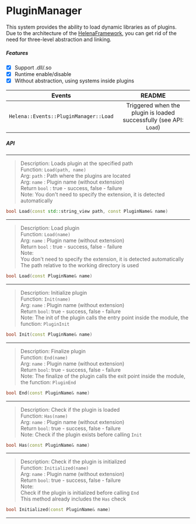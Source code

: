 # PluginManager
This system provides the ability to load dynamic libraries as of plugins.  
Due to the architecture of the [HelenaFramework](https://github.com/NIKEA-SOFT/HelenaFramework), you can get rid of the need for three-level abstraction and linking.  

##### Features
- [x] Support .dll/.so
- [x] Runtime enable/disable
- [x] Without abstraction, using systems inside plugins  

| Events | README |
| :------: | :------: |
| `Helena::Events::PluginManager::Load` | Triggered when the plugin is loaded successfully (see API: `Load`) |  

##### API
---
> Description: Loads plugin at the specified path  
> Function: `Load(path, name)`  
> Arg: `path` : Path where the plugins are located  
> Arg: `name` : Plugin name (without extension)  
> Return `bool` : true - success, false - failure  
> Note: You don't need to specify the extension, it is detected automatically  
```C++
bool Load(const std::string_view path, const PluginName& name)
```
---
> Description: Load plugin  
> Function: `Load(name)`  
> Arg: `name` : Plugin name (without extension)  
> Return `bool` : true - success, false - failure  
> Note:  
> You don't need to specify the extension, it is detected automatically  
> The path relative to the working directory is used  
```C++
bool Load(const PluginName& name)
```
---
> Description: Initialize plugin  
> Function: `Init(name)`  
> Arg: `name` : Plugin name (without extension)  
> Return `bool`: true - success, false - failure  
> Note: The init of the plugin calls the entry point inside the module, the function: `PluginInit`  
```C++
bool Init(const PluginName& name)
```
---
> Description: Finalize plugin  
> Function: `End(name)`  
> Arg: `name` : Plugin name (without extension)  
> Return `bool`: true - success, false - failure  
> Note: The finalize of the plugin calls the exit point inside the module, the function: `PluginEnd`  
```C++
bool End(const PluginName& name)
```
---
> Description: Check if the plugin is loaded  
> Function: `Has(name)`  
> Arg: `name` : Plugin name (without extension)  
> Return `bool`: true - success, false - failure  
> Note: Check if the plugin exists before calling `Init`  
```C++
bool Has(const PluginName& name)
```
---
> Description: Check if the plugin is initialized  
> Function: `Initialized(name)`  
> Arg: `name` : Plugin name (without extension)  
> Return `bool`: true - success, false - failure  
> Note:  
> Check if the plugin is initialized before calling `End`  
> This method already includes the `Has` check  
```C++
bool Initialized(const PluginName& name)
```
---  
